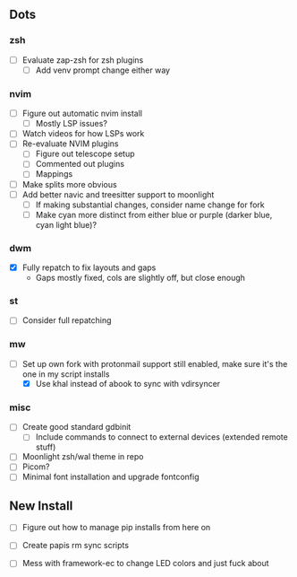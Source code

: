 ## Dots
### zsh
- [ ] Evaluate zap-zsh for zsh plugins
    - [ ] Add venv prompt change either way

### nvim
- [ ] Figure out automatic nvim install
    - [ ] Mostly LSP issues?
- [ ] Watch videos for how LSPs work
- [ ] Re-evaluate NVIM plugins
    - [ ] Figure out telescope setup
    - [ ] Commented out plugins
    - [ ] Mappings
- [ ] Make splits more obvious
- [ ] Add better navic and treesitter support to moonlight
    - [ ] If making substantial changes, consider name change for fork
    - [ ] Make cyan more distinct from either blue or purple (darker blue, cyan light blue)?

### dwm
- [x] Fully repatch to fix layouts and gaps
    - Gaps mostly fixed, cols are slightly off, but close enough

### st
- [ ] Consider full repatching

### mw
- [ ] Set up own fork with protonmail support still enabled, make sure it's the one in my script installs
    - [x] Use khal instead of abook to sync with vdirsyncer

### misc
- [ ] Create good standard gdbinit
    - [ ] Include commands to connect to external devices (extended remote stuff)
- [ ] Moonlight zsh/wal theme in repo
- [ ] Picom?
- [ ] Minimal font installation and upgrade fontconfig

## New Install
- [ ] Figure out how to manage pip installs from here on
- [ ] Create papis rm sync scripts
- [ ] Mess with framework-ec to change LED colors and just fuck about

